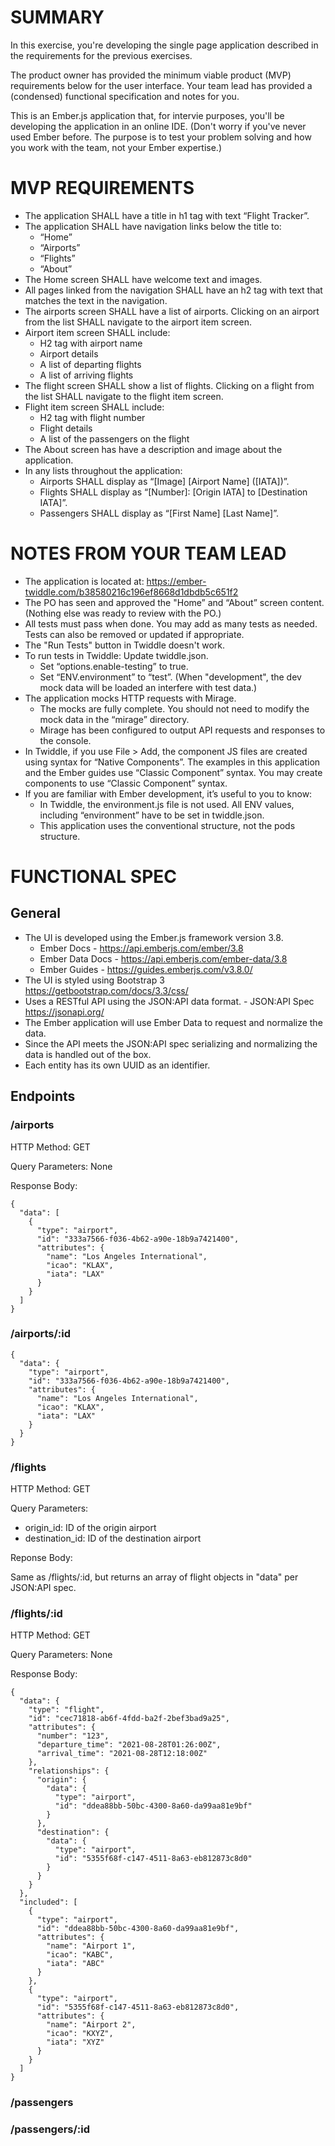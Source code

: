 # SUMMARY

In this exercise, you're developing the single page application described in the requirements for the previous exercises.

The product owner has provided the minimum viable product (MVP) requirements below for the user interface. 
Your team lead has provided a (condensed) functional specification and notes for you.

This is an Ember.js application that, for intervie purposes, you'll be developing the application in an online IDE. 
(Don't worry if you've never used Ember before. The purpose is to test your problem solving 
and how you work with the team, not your Ember expertise.)

# MVP REQUIREMENTS

 * The application SHALL have a title in h1 tag with text “Flight Tracker”. 
 *  The application SHALL have navigation links below the title to: 
    * “Home” 
    * “Airports”  
    * “Flights” 
    * “About” 
 * The Home screen SHALL have welcome text and images. 
 * All pages linked from the navigation SHALL have an h2 tag with text that matches the text in the navigation.  
 * The airports screen SHALL have a list of airports.
   Clicking on an airport from the list SHALL navigate to the airport item screen. 
 * Airport item screen SHALL include: 
   * H2 tag with airport name 
   * Airport details 
   * A list of departing flights 
   * A list of arriving flights 
 * The flight screen SHALL show a list of flights. 
   Clicking on a flight from the list SHALL navigate to the flight item screen.  
 * Flight item screen SHALL include: 
   * H2 tag with flight number 
   * Flight details 
   * A list of the passengers on the flight 
 * The About screen has have a description and image about the application. 
 * In any lists throughout the application: 
   * Airports SHALL display as “[Image] [Airport Name] ([IATA])”. 
   * Flights SHALL display as “[Number]: [Origin IATA] to [Destination IATA]”. 
   * Passengers SHALL display as “[First Name] [Last Name]”. 

# NOTES FROM YOUR TEAM LEAD
 * The application is located at: https://ember-twiddle.com/b38580216c196ef8668d1dbdb5c651f2
 * The PO has seen and approved the "Home” and “About” screen content. (Nothing else was ready to review with the PO.) 
 * All tests must pass when done. You may add as many tests as needed. Tests can also be removed or updated if appropriate.
 * The "Run Tests" button in Twiddle doesn't work.
 * To run tests in Twiddle: Update twiddle.json.  
   * Set “options.enable-testing” to true. 
   * Set “ENV.environment” to “test”. (When "development", the dev mock data will be loaded an interfere with test data.)
 * The application mocks HTTP requests with Mirage.  
   * The mocks are fully complete. You should not need to modify the mock data in the “mirage” directory.  
   * Mirage has been configured to output API requests and responses to the console. 
 * In Twiddle, if you use File > Add, the component JS files are created using syntax for “Native Components”. 
   The examples in this application and the Ember guides use “Classic Component” syntax. You may create components to use “Classic Component” syntax. 
 * If you are familiar with Ember development, it’s useful to you to know: 
   * In Twiddle, the environment.js file is not used. All ENV values, including “environment” have to be set in twiddle.json. 
   * This application uses the conventional structure, not the pods structure. 

# FUNCTIONAL SPEC

## General

 * The UI is developed using the Ember.js framework version 3.8. 
   * Ember Docs - https://api.emberjs.com/ember/3.8 
   * Ember Data Docs - https://api.emberjs.com/ember-data/3.8 
   * Ember Guides - https://guides.emberjs.com/v3.8.0/ 
 * The UI is styled using Bootstrap 3 https://getbootstrap.com/docs/3.3/css/ 
 * Uses a RESTful API using the JSON:API data format. - JSON:API Spec https://jsonapi.org/ 
 * The Ember application will use Ember Data to request and normalize the data.  
 * Since the API meets the JSON:API spec serializing and normalizing the data is handled out of the box. 
 * Each entity has its own UUID as an identifier.


## Endpoints

### /airports

HTTP Method: GET

Query Parameters: None

Response Body:

```
{
  "data": [
    {
      "type": "airport",
      "id": "333a7566-f036-4b62-a90e-18b9a7421400",
      "attributes": {
        "name": "Los Angeles International",
        "icao": "KLAX",
        "iata": "LAX"
      }
    }
  ]
}
```


### /airports/:id

```
{
  "data": {
    "type": "airport",
    "id": "333a7566-f036-4b62-a90e-18b9a7421400",
    "attributes": {
      "name": "Los Angeles International",
      "icao": "KLAX",
      "iata": "LAX"
    }
  }
}
```

### /flights

HTTP Method: GET

Query Parameters: 

* origin_id: ID of the origin airport
* destination_id: ID of the destination airport

Reponse Body:

Same as /flights/:id, but returns an array of flight objects in "data" per JSON:API spec.

### /flights/:id

HTTP Method: GET

Query Parameters: None

Response Body:

```
{
  "data": {
    "type": "flight",
    "id": "cec71818-ab6f-4fdd-ba2f-2bef3bad9a25",
    "attributes": {
      "number": "123",
      "departure_time": "2021-08-28T01:26:00Z",
      "arrival_time": "2021-08-28T12:18:00Z"
    },
    "relationships": {
      "origin": {
        "data": {
          "type": "airport",
          "id": "ddea88bb-50bc-4300-8a60-da99aa81e9bf"
        }
      },
      "destination": {
        "data": {
          "type": "airport",
          "id": "5355f68f-c147-4511-8a63-eb812873c8d0"
        }
      }
    }
  },
  "included": [
    {
      "type": "airport",
      "id": "ddea88bb-50bc-4300-8a60-da99aa81e9bf",
      "attributes": {
        "name": "Airport 1",
        "icao": "KABC",
        "iata": "ABC"
      }
    },
    {
      "type": "airport",
      "id": "5355f68f-c147-4511-8a63-eb812873c8d0",
      "attributes": {
        "name": "Airport 2",
        "icao": "KXYZ",
        "iata": "XYZ"
      }
    }
  ]
}
```

### /passengers

### /passengers/:id


